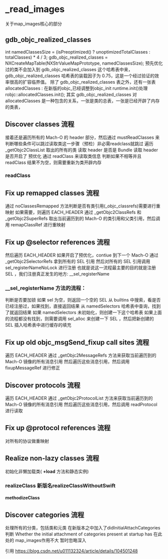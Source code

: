 #  _read_images
关于map_images核心的部分
##  gdb_objc_realized_classes
int namedClassesSize = 
    (isPreoptimized() ? unoptimizedTotalClasses : totalClasses) * 4 / 3;
gdb_objc_realized_classes =
    NXCreateMapTable(NXStrValueMapPrototype, namedClassesSize);
    预先优化过的类不会加入到 gdb_objc_realized_classes 这个哈希表中来， gdb_objc_realized_classes 哈希表的装载因子为 0.75，这是一个经过验证的效率很高的扩容临界值。
    除了 gdb_objc_realized_classes 表之外，还有一张表 allocatedClasses :
    在新版的objc_已经调整到objc_init runtime.init()处理 robjc::allocatedClasses.init();
    其实 gdb_objc_realized_classes 对 allocatedClasses 是一种包含的关系，一张是类的总表，一张是已经开辟了内存的类表，
## Discover classes 流程
接着还是遍历所有的 Mach-O 的 header 部分，然后通过 mustReadClasses 来判断哪些条件可以跳过读取类这一步骤（预检）非必需readclass就跳过
遍历 _getObjc2ClassList 取出的所有的类
读取 header 是否是 Bundle
读取 header 是否开启了 预优化
通过 readClass 来读取类信息
判断如果不相等并且 readClass 结果不为空，则需要重新为类开辟内存
### readClass 

## Fix up remapped classes 流程
通过 noClassesRemapped 方法判断是否有类引用(_objc_classrefs)需要进行重映射
如果需要，则遍历 EACH_HEADER
通过 _getObjc2ClassRefs 和 _getObjc2SuperRefs 取出当前遍历到的 Mach-O 的类引用和父类引用，然后调用 remapClassRef 进行重映射

## Fix up @selector references 流程
然后遍历 EACH_HEADER
如果开启了预优化，contiue 到下一个 Mach-O
通过 _getObjc2SelectorRefs 拿到所有的 SEL 引用
然后对所有的 SEL 引用调用 sel_registerNameNoLock 进行注册
也就是说这一流程最主要的目的就是注册 SEL ，我们注册真正发生的地方: __sel_registerName 
### __sel_registerName 方法的流程：
判断是否要加锁
如果 sel 为空，则返回一个空的 SEL
从 builtins 中搜索，看是否已经注册过，如果找到，直接返回结果
从 namedSelectors 哈希表中查询，找到了就返回结果
如果 namedSelectors 未初始化，则创建一下这个哈希表
如果上面的流程都没有找到，则需要调用 sel_alloc 来创建一下 SEL ，然后把新创建的 SEL 插入哈希表中进行缓存的填充

## Fix up old objc_msgSend_fixup call sites 流程
遍历 EACH_HEADER
通过 _getObjc2MessageRefs 方法来获取当前遍历到的 Mach-O 镜像的所有消息引用
然后遍历这些消息引用，然后调用 fixupMessageRef 进行修正

## Discover protocols 流程
遍历 EACH_HEADER
通过 _getObjc2ProtocolList 方法来获取当前遍历到的 Mach-O 镜像的所有消息引用
然后遍历这些消息引用，然后调用 readProtocol 进行读取

## Fix up @protocol references 流程
对所有的协议做重映射

## Realize non-lazy classes 流程
初始化非懒加载类( **+load** 方法和静态实例)
### realizeClass 新版名realizeClassWithoutSwift
#### methodizeClass 


## Discover categories 流程
处理所有的分类，包括类和元类 在新版本之中加入了didInitialAttachCategories判断 
Whether the initial attachment of categories present at startup has
在此处的 map_images作用不大 暂时忽略深入



引用 https://blog.csdn.net/u011132324/article/details/104501248

